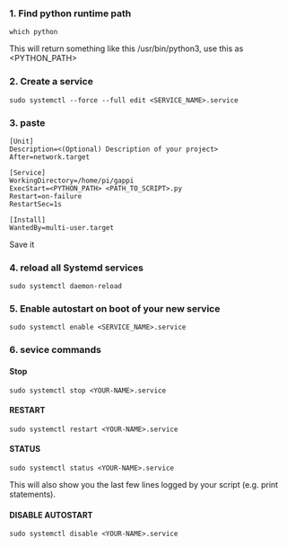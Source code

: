 ### 1. Find python runtime path
    which python
This will return something like this /usr/bin/python3, use this as <PYTHON_PATH>

### 2. Create a service
    sudo systemctl --force --full edit <SERVICE_NAME>.service
    
### 3. paste
    [Unit]
    Description=<(Optional) Description of your project>
    After=network.target

    [Service]
    WorkingDirectory=/home/pi/gappi
    ExecStart=<PYTHON_PATH> <PATH_TO_SCRIPT>.py
    Restart=on-failure
    RestartSec=1s
    
    [Install]
    WantedBy=multi-user.target
Save it

### 4. reload all Systemd services
    sudo systemctl daemon-reload

### 5. Enable autostart on boot of your new service
    sudo systemctl enable <SERVICE_NAME>.service

### 6. sevice commands
#### Stop
    sudo systemctl stop <YOUR-NAME>.service
#### RESTART
    sudo systemctl restart <YOUR-NAME>.service
#### STATUS
    sudo systemctl status <YOUR-NAME>.service
This will also show you the last few lines logged by your script (e.g. print statements).
#### DISABLE AUTOSTART
    sudo systemctl disable <YOUR-NAME>.service
